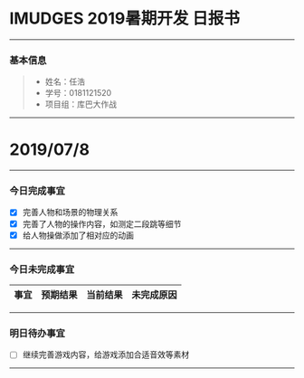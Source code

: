# IMUDGES 2019暑期开发 日报书
-------


### 基本信息
> * 姓名：任浩
> * 学号：0181121520
> * 项目组：库巴大作战

-------


# 2019/07/8

-------

### 今日完成事宜
- [x] 完善人物和场景的物理关系
- [x] 完善了人物的操作内容，如测定二段跳等细节
- [x] 给人物操做添加了相对应的动画

-----
### 今日未完成事宜


| 事宜     |预期结果| 当前结果  | 未完成原因   | 
| --------   | -----:  | -----:  | :----:  |



------
### 明日待办事宜
- [ ] 继续完善游戏内容，给游戏添加合适音效等素材
-------
